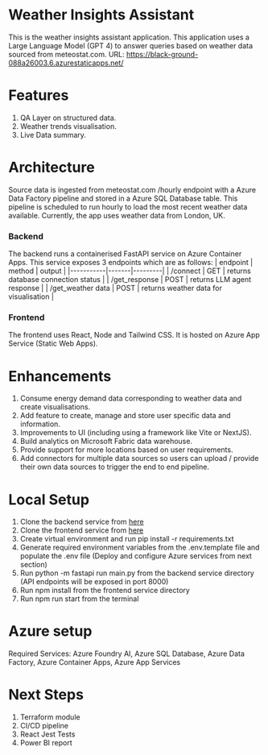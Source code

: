 # Weather Insights Assistant
This is the weather insights assistant application. This application uses a Large Language Model (GPT 4) 
to answer queries based on weather data sourced from meteostat.com.
URL: https://black-ground-088a26003.6.azurestaticapps.net/ 

# Features
1. QA Layer on structured data. 
2. Weather trends visualisation. 
3. Live Data summary.

# Architecture

Source data is ingested from meteostat.com /hourly endpoint with a Azure Data Factory pipeline and stored in a Azure SQL Database table. This pipeline is scheduled to run hourly to load the most recent weather data available. Currently, the app uses weather data from London, UK.  

### Backend
The backend runs a containerised FastAPI service on Azure Container Apps. This service exposes 3 endpoints which are as follows: 
| endpoint | method | output  |
|-----------|-------|---------|
| /connect  | GET   | returns database connection status |
| /get_response | POST  | returns LLM agent response  |
| /get_weather data   | POST | returns weather data for visualisation  |

### Frontend
The frontend uses React, Node and Tailwind CSS. It is hosted on Azure App Service (Static Web Apps). 

# Enhancements

1. Consume energy demand data corresponding to weather data and create visualisations. 
2. Add feature to create, manage and store user specific data and information.
3. Improvements to UI (including using a framework like Vite or NextJS). 
4. Build analytics on Microsoft Fabric data warehouse. 
5. Provide support for more locations based on user requirements.
6. Add connectors for multiple data sources so users can upload / provide their own data sources to trigger the end to end pipeline.

# Local Setup

1. Clone the backend service from [here](https://github.com/sammyamajumdar/weather-predictions-app-backend)
2. Clone the frontend service from [here](https://github.com/sammyamajumdar/weather-predictions-app-frontend.git) 
3. Create virtual environment and run pip install -r requirements.txt
4. Generate required environment variables from the .env.template file and populate the .env file (Deploy and configure Azure services from next section)
5. Run python -m fastapi run main.py from the backend service directory (API endpoints will be exposed in port 8000)
6. Run npm install from the frontend service directory
7. Run npm run start from the terminal

# Azure setup
Required Services: Azure Foundry AI, Azure SQL Database, Azure Data Factory, Azure Container Apps, Azure App Services

# Next Steps
1. Terraform module
2. CI/CD pipeline
3. React Jest Tests
4. Power BI report





